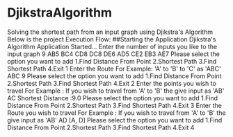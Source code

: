 # DjikstraAlgorithm
Solving the shortest path from an input graph using Djikstra's Algorithm
Below is the project Execution Flow:
##Starting the Application
Djikstra's Algorithm Application Started...
Enter the number of inputs you like to the input graph
9
AB5
BC4
CD8
DC8
DE6
AD5
CE2
EB3
AE7
Please select the option you want to add
1.Find Distance From Point
2.Shortest Path
3.Find Shortest Path
4.Exit
1
Enter the Route For Example: 'A' to 'B' to 'C' as 'ABC'
ABC
9
Please select the option you want to add
1.Find Distance From Point
2.Shortest Path
3.Find Shortest Path
4.Exit
2
Enter the points you wish to travel
For Example : If you wish to travel from 'A' to 'B' the give input as 'AB'
AC
Shortest Distance :9.0
Please select the option you want to add
1.Find Distance From Point
2.Shortest Path
3.Find Shortest Path
4.Exit
3
Enter the Route you wish to travel
For Example : If you wish to travel from 'A' to 'B' the give input as 'AB'
AD
[A, D]
Please select the option you want to add
1.Find Distance From Point
2.Shortest Path
3.Find Shortest Path
4.Exit
4
